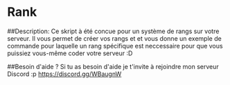 # Rank

##Description:
Ce skript à été concue pour un système de rangs sur votre serveur. Il vous permet de créer vos rangs et et vous donne un exemple de commande pour laquelle un rang spécifique est neccessaire pour que vous puissiez vous-même coder votre serveur :D

##Besoin d'aide ?
Si tu as besoin d'aide je t'invite à rejoindre mon serveur Discord :p https://discord.gg/WBaugnW
